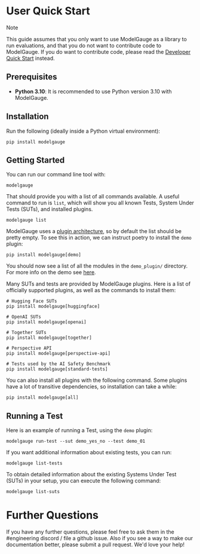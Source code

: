 # User Quick Start

> [!NOTE]
> This guide assumes that you only want to use ModelGauge as a library to run evaluations, and that you do not want to contribute code to ModelGauge. If you do want to contribute code, please read the [Developer Quick Start](developer.md) instead.

## Prerequisites

- **Python 3.10**: It is recommended to use Python version 3.10 with ModelGauge.

## Installation

Run the following (ideally inside a Python virtual environment):

```shell
pip install modelgauge
```

## Getting Started

You can run our command line tool with:

```shell
modelgauge
```

That should provide you with a list of all commands available. A useful command to run is `list`, which will show you all known Tests, System Under Tests (SUTs), and installed plugins.

```shell
modelgauge list
```

ModelGauge uses a [plugin architecture](plugins.md), so by default the list should be pretty empty. To see this in action, we can instruct poetry to install the `demo` plugin:

```shell
pip install modelgauge[demo]
```

You should now see a list of all the modules in the `demo_plugin/` directory. For more info on the demo see [here](tutorial.md). 

Many SUTs and tests are provided by ModelGauge plugins. Here is a list of officially supported plugins, as well as the commands to install them:

```shell
# Hugging Face SUTs
pip install modelgauge[huggingface]

# OpenAI SUTs
pip install modelgauge[openai]

# Together SUTs
pip install modelgauge[together]

# Perspective API
pip install modelgauge[perspective-api]

# Tests used by the AI Safety Benchmark
pip install modelgauge[standard-tests]
```

You can also install all plugins with the following command. Some plugins have a lot of transitive dependencies, so installation can take a while:

```shell
pip install modelgauge[all]
```

## Running a Test

Here is an example of running a Test, using the `demo` plugin:

```shell
modelgauge run-test --sut demo_yes_no --test demo_01
```

If you want additional information about existing tests, you can run:

```shell
modelgauge list-tests
```

To obtain detailed information about the existing Systems Under Test (SUTs) in your setup, you can execute the following command:
```shell
modelgauge list-suts
```

# Further Questions

If you have any further questions, please feel free to ask them in the #engineering discord / file a github issue. Also if you see a way to make our documentation better, please submit a pull request. We'd love your help!
